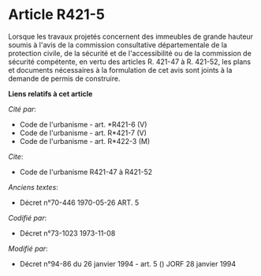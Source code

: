 # Article R421-5

Lorsque les travaux projetés concernent des immeubles de grande hauteur soumis à l'avis de la commission consultative
départementale de la protection civile, de la sécurité et de l'accessibilité ou de la commission de sécurité compétente, en
vertu des articles R. 421-47 à R. 421-52, les plans et documents nécessaires à la formulation de cet avis sont joints à la
demande de permis de construire.

**Liens relatifs à cet article**

_Cité par_:

  - Code de l'urbanisme - art. *R421-6 (V)
  - Code de l'urbanisme - art. R*421-7 (V)
  - Code de l'urbanisme - art. R*422-3 (M)

_Cite_:

  - Code de l'urbanisme R421-47 à R421-52

_Anciens textes_:

  - Décret n°70-446 1970-05-26 ART. 5

_Codifié par_:

  - Décret n°73-1023 1973-11-08

_Modifié par_:

  - Décret n°94-86 du 26 janvier 1994 - art. 5 () JORF 28 janvier 1994
